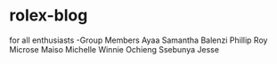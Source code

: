 # rolex-blog
for all enthusiasts
-Group Members
Ayaa Samantha
Balenzi Phillip
Roy Microse Maiso
Michelle Winnie Ochieng
Ssebunya Jesse
